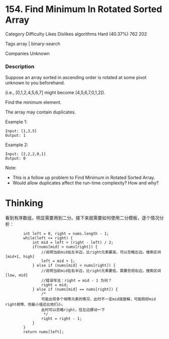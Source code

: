 # 154. Find Minimum In Rotated Sorted Array  

Category	Difficulty	Likes	Dislikes
algorithms	Hard (40.37%)	762	202

Tags
array | binary-search

Companies
Unknown

### Description  

Suppose an array sorted in ascending order is rotated at some pivot unknown to you beforehand.

(i.e.,  [0,1,2,4,5,6,7] might become  [4,5,6,7,0,1,2]).

Find the minimum element.

The array may contain duplicates.

Example 1:
```
Input: [1,3,5]
Output: 1
```

Example 2:
```
Input: [2,2,2,0,1]
Output: 0
```

Note:  
- This is a follow up problem to Find Minimum in Rotated Sorted Array.
- Would allow duplicates affect the run-time complexity? How and why?

# Thinking  

看到有序数组，明显需要用到二分。接下来就需要如何使用二分模板，逐个情况分析：
```
        int left = 0, right = nums.length - 1;
        while(left <= right) {
            int mid = left + (right - left) / 2;
            if(nums[mid] > nums[right]) {
                //说明当前mid在左半边，比right元素要高，可以忽略左边。搜索区间[mid+1, high]
                left = mid + 1;
            } else if (nums[mid] < nums[right]) {
                //说明当前mid在右半边，比right元素要低，需要忽视右边，搜索区间 [low, mid]
                //错误写法：right = mid - 1 为何？
                right = mid;
            } else if (nums[mid] == nums[right]) {
                /*
                可能出现多个相等元素的情况，此时不一定mid就是解，可能刚好mid right相等、但最小值还比他们小。
                此时可以忽略right，往左边挪动一下
                 */
                right = right - 1;
            }
        }
        return nums[left];
```